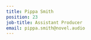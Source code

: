 ```yaml
---
title: Pippa Smith
position: 23
job-title: Assistant Producer
email: pippa.smith@novel.audio
---
```


